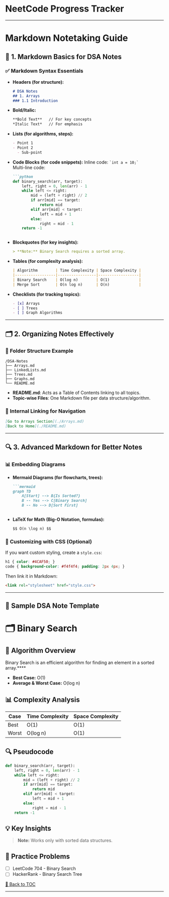 
# NeetCode Progress Tracker



---
# Markdown Notetaking Guide

## 🚀 **1. Markdown Basics for DSA Notes**

### ✅ **Markdown Syntax Essentials**

- **Headers (for structure):**
  ```markdown
  # DSA Notes
  ## 1. Arrays
  ### 1.1 Introduction
  ```

- **Bold/Italic:**
  ```markdown
  **Bold Text**   // For key concepts
  *Italic Text*   // For emphasis
  ```

- **Lists (for algorithms, steps):**
  ```markdown
  - Point 1
  - Point 2
    - Sub-point
  ```

- **Code Blocks (for code snippets):**
  Inline code: `` `int a = 10;` ``  
  Multi-line code:
  ```markdown
  ```python
  def binary_search(arr, target):
      left, right = 0, len(arr) - 1
      while left <= right:
          mid = (left + right) // 2
          if arr[mid] == target:
              return mid
          elif arr[mid] < target:
              left = mid + 1
          else:
              right = mid - 1
      return -1
  ```
  ```

- **Blockquotes (for key insights):**
  ```markdown
  > **Note:** Binary Search requires a sorted array.
  ```

- **Tables (for complexity analysis):**
  ```markdown
  | Algorithm        | Time Complexity | Space Complexity |
  |------------------|-----------------|------------------|
  | Binary Search    | O(log n)        | O(1)             |
  | Merge Sort       | O(n log n)      | O(n)             |
  ```

- **Checklists (for tracking topics):**
  ```markdown
  - [x] Arrays
  - [ ] Trees
  - [ ] Graph Algorithms
  ```

---

## 🗂️ **2. Organizing Notes Effectively**

### 📁 **Folder Structure Example**
```
/DSA-Notes
├── Arrays.md
├── LinkedLists.md
├── Trees.md
├── Graphs.md
└── README.md
```

- **README.md**: Acts as a Table of Contents linking to all topics.
- **Topic-wise Files**: One Markdown file per data structure/algorithm.

### 🔗 **Internal Linking for Navigation**
```markdown
[Go to Arrays Section](./Arrays.md)
[Back to Home](./README.md)
```

---

## 🔍 **3. Advanced Markdown for Better Notes**

### 📊 **Embedding Diagrams**
- **Mermaid Diagrams (for flowcharts, trees):**
  ```markdown
  ```mermaid
  graph TD
      A[Start] --> B{Is Sorted?}
      B -- Yes --> C[Binary Search]
      B -- No --> D[Sort First]
  ```
  ```

- **LaTeX for Math (Big-O Notation, formulas):**
  ```markdown
  $$ O(n \log n) $$
  ```

### 🎨 **Customizing with CSS (Optional)**
If you want custom styling, create a `style.css`:
```css
h1 { color: #4CAF50; }
code { background-color: #f4f4f4; padding: 2px 4px; }
```
Then link it in Markdown:
```markdown
<link rel="stylesheet" href="style.css">
```

---


<!-- ```markdown -->
## 🎯 **Sample DSA Note Template**

# 🗂️ Binary Search

## 🚀 Algorithm Overview
Binary Search is an efficient algorithm for finding an element in a sorted array.****

- **Best Case:** O(1)
- **Average & Worst Case:** O(log n)

## 📊 Complexity Analysis
| Case       | Time Complexity | Space Complexity |
|------------|-----------------|------------------|
| Best       | O(1)            | O(1)             |
| Worst      | O(log n)        | O(1)             |

## 🔍 Pseudocode
```python
def binary_search(arr, target):
    left, right = 0, len(arr) - 1
    while left <= right:
        mid = (left + right) // 2
        if arr[mid] == target:
            return mid
        elif arr[mid] < target:
            left = mid + 1
        else:
            right = mid - 1
    return -1
```

## 💡 Key Insights
> **Note:** Works only with sorted data structures.

## 📝 Practice Problems
- [ ] LeetCode 704 - Binary Search
- [ ] HackerRank - Binary Search Tree

[🔗 Back to TOC](./README.md)
<!-- ``` -->

---

